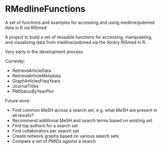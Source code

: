 # RMedlineFunctions
A set of functions and examples for accessing and using medline/pubmed data in R via RISmed

A project to build a set of reusable functions for accessing, manipulating, and visualizing data from medline/pubmed via the library RISmed in R. 

Very early in the development process. 

Currently:
- RetrieveArticleData
- RetrieveArticleMetadata
- GraphArticlesFreqYears
- JournalTitles
- PMStatusByYearPlot

Future work:
- Find common MeSH across a search set, e.g. what MeSH are present in all results?
- Recommend additional MeSH and search terms based on existing set
- Find top authors for a search set
- Find collaborators per search set
- Create network graphs based on various search sets
- Compare a set of PMIDs against a search

